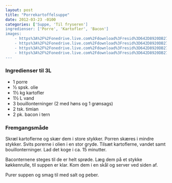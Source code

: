 ```yaml
---
layout: post
title: "Porrekartoffelsuppe"
date: 2012-03-23 -0100
categories: ['Suppe, 'Til fryseren']
ingredienser: ['Porre', 'Kartofler', 'Bacon']
images:
    - https%3A%2F%2Fonedrive.live.com%2Fdownload%3Fresid%3D642D8920DB2784EE!127386
    - https%3A%2F%2Fonedrive.live.com%2Fdownload%3Fresid%3D642D8920DB2784EE!127385
    - https%3A%2F%2Fonedrive.live.com%2Fdownload%3Fresid%3D642D8920DB2784EE!127389
    - https%3A%2F%2Fonedrive.live.com%2Fdownload%3Fresid%3D642D8920DB2784EE!127394
---
```


### Ingredienser til 3L
-   1 porre
-   ½ spsk. olie
-   1½ kg kartofler
-   1½ L vand
-   3 bouillonterninger (2 med høns og 1 grønsags)
-   2 tsk. timian
-   2 pk. bacon i tern

### Fremgangsmåde
Skræl kartoflerne og skær dem i store stykker. Porren skæres i mindre stykker. Svits porerne i olien i en stor gryde. Tilsæt kartoflerne, vandet samt bouillonterninger.
Lad det koge i ca. 15 minutter.

Baconternene steges til de er helt sprøde. Læg dem på et stykke køkkenrulle, til suppen er klar. Kom dem i en skål og server ved siden af.

Purer suppen og smag til med salt og peber.

